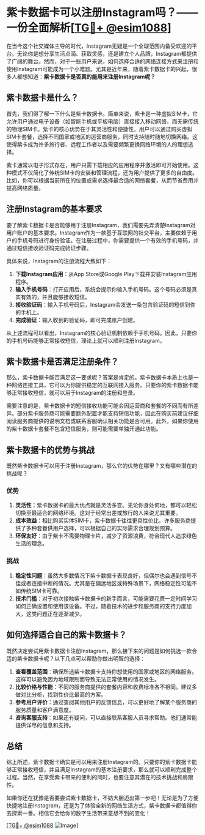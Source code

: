 # 紫卡数据卡可以注册Instagram吗？——一份全面解析[[TG💪+ @esim1088](https://t.me/s/esim1088)]

在当今这个社交媒体主导的时代，Instagram无疑是一个全球范围内备受欢迎的平台。无论你是想分享生活点滴、获取灵感，还是建立个人品牌，Instagram都提供了广阔的舞台。然而，对于一些用户来说，如何选择合适的网络连接方式来注册和使用Instagram可能成为一个小难题。尤其是近年来，随着紫卡数据卡的兴起，很多人都想知道：**紫卡数据卡是否真的能用来注册Instagram呢？**

## 紫卡数据卡是什么？

首先，我们得了解一下什么是紫卡数据卡。简单来说，紫卡是一种虚拟SIM卡，它允许用户通过电子设备（如智能手机或平板电脑）直接接入移动网络，而无需传统的物理SIM卡。紫卡的核心优势在于其灵活性和便捷性。用户可以通过购买虚拟SIM卡套餐，选择不同国家或地区的运营商服务，同时支持随时随地切换网络。这使得紫卡成为许多旅行者、远程工作者以及需要频繁更换网络环境的人的理想选择。

紫卡通常以电子形式存在，用户只需下载相应的应用程序并激活即可开始使用。这种模式不仅简化了传统SIM卡的安装和管理流程，还为用户提供了更多的自由度。比如，你可以根据当前所在的位置或需求选择最合适的网络套餐，从而节省费用并提高网络质量。

## 注册Instagram的基本要求

要了解紫卡数据卡是否能够用于注册Instagram，我们需要先弄清楚Instagram对用户账户的基本要求。Instagram作为一款基于互联网的社交平台，主要依赖于用户的手机号码进行身份验证。在注册过程中，你需要提供一个有效的手机号码，并通过短信接收验证码完成验证步骤。

具体来说，Instagram的注册流程大致如下：

1. **下载Instagram应用**：从App Store或Google Play下载并安装Instagram应用程序。
2. **输入手机号码**：打开应用后，系统会提示你输入手机号码。这个号码必须是真实有效的，并且能够接收短信。
3. **接收验证码**：输入手机号码后，Instagram会发送一条包含验证码的短信到你的手机上。
4. **完成验证**：输入收到的验证码，即可完成账户创建。

从上述流程可以看出，Instagram的核心验证机制依赖于手机号码。因此，只要你的手机号码能够正常接收短信，理论上就可以顺利注册Instagram。

## 紫卡数据卡是否满足注册条件？

那么，紫卡数据卡能否满足这一要求呢？答案是肯定的。紫卡数据卡本质上也是一种网络连接工具，它可以为你提供稳定的互联网接入服务。只要你的紫卡数据卡能够正常接收短信，就可以用于Instagram的注册和登录。

需要注意的是，紫卡数据卡的短信接收功能可能会因运营商和套餐的不同而有所差异。部分紫卡服务商可能需要额外配置才能支持短信功能，因此在购买前建议仔细阅读服务商提供的说明文档或联系客服确认相关功能是否可用。此外，如果你使用的紫卡数据卡套餐不包含短信服务，则可能需要单独开通此功能。

## 紫卡数据卡的优势与挑战

既然紫卡数据卡可以用于注册Instagram，那么它的优势在哪里？又有哪些潜在的挑战呢？

### 优势

1. **灵活性**：紫卡数据卡的最大优点就是灵活多变。无论你身处何地，都可以轻松切换至最适合的网络环境。这对于经常出差或旅行的人来说尤其重要。
2. **成本效益**：相比购买实体SIM卡，紫卡数据卡往往更具性价比。许多服务商提供了多种套餐供用户选择，可以根据自己的实际需求合理规划预算。
3. **环保友好**：由于紫卡不需要物理卡片，减少了资源浪费，符合现代人追求绿色生活的理念。

### 挑战

1. **稳定性问题**：虽然大多数情况下紫卡数据卡表现良好，但偶尔也会遇到信号不佳或者连接中断的情况。尤其是在偏远地区或特殊场景下，网络稳定性可能不如传统SIM卡可靠。
2. **技术门槛**：对于初次接触紫卡数据卡的新手而言，可能需要花费一定时间学习如何正确设置和使用该设备。不过，随着技术的进步和服务商的支持力度加大，这类问题正在逐渐减少。

## 如何选择适合自己的紫卡数据卡？

既然决定尝试用紫卡数据卡注册Instagram，那么接下来的问题是如何挑选一款合适的紫卡数据卡呢？以下几点可以帮助你做出明智的选择：

1. **查看覆盖范围**：确保所选紫卡数据卡支持你想使用的国家或地区的网络服务。这样可以避免因为地域限制而导致无法正常使用的情况发生。
2. **比较价格与性能**：不同的服务商提供的套餐内容和收费标准各不相同。建议多做对比分析，找到性价比最高的方案。
3. **参考用户评价**：通过查阅其他用户的反馈信息，可以更好地了解某个服务商的服务质量和客户满意度。
4. **咨询客服支持**：如果还有疑问，可以直接联系客服人员寻求帮助。他们通常能提供详尽的信息和支持。

## 总结

综上所述，紫卡数据卡确实是可以用来注册Instagram的。只要你的紫卡数据卡能够正常接收短信，并且满足Instagram的基本注册要求，那么就可以顺利完成整个过程。当然，在享受紫卡带来的便利的同时，也要注意其潜在的技术挑战和局限性。

如果你还在犹豫是否要尝试紫卡数据卡，不妨大胆迈出第一步吧！无论是为了方便快捷地注册Instagram，还是为了体验全新的网络生活方式，紫卡数据卡都值得你去探索一番。相信它会给你的数字生活带来意想不到的变化！

[[TG💪+ @esim1088](https://t.me/s/esim1088) ![Image](https://i.postimg.cc/4NQfJmqS/Snipaste-2025-05-13-00-14-12.png)]
